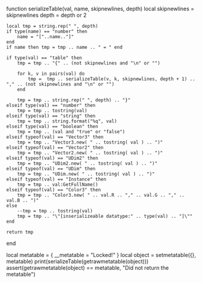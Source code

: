 function serializeTable(val, name, skipnewlines, depth)
	local skipnewlines = skipnewlines
    depth = depth or 2

    local tmp = string.rep(" ", depth)
    if type(name) == "number" then
        name = "["..name.."]"
    end
    if name then tmp = tmp .. name .. " = " end

    if type(val) == "table" then
        tmp = tmp .. "{" .. (not skipnewlines and "\n" or "")

        for k, v in pairs(val) do
            tmp =  tmp .. serializeTable(v, k, skipnewlines, depth + 1) .. "," .. (not skipnewlines and "\n" or "")
        end

        tmp = tmp .. string.rep(" ", depth) .. "}"
    elseif type(val) == "number" then
        tmp = tmp .. tostring(val)
    elseif type(val) == "string" then
        tmp = tmp .. string.format("%q", val)
    elseif type(val) == "boolean" then
        tmp = tmp .. (val and "true" or "false")
    elseif typeof(val) == "Vector3" then
        tmp = tmp .. "Vector3.new( " .. tostring( val ) .. ")"
    elseif typeof(val) == "Vector2" then
        tmp = tmp .. "Vector2.new( " .. tostring( val ) .. ")"
    elseif typeof(val) == "UDim2" then
        tmp = tmp .. "UDim2.new( " .. tostring( val ) .. ")"
    elseif typeof(val) == "UDim" then
        tmp = tmp .. "UDim.new( " .. tostring( val ) .. ")"
    elseif typeof(val) == "Instance" then
        tmp = tmp .. val:GetFullName()
    elseif typeof(val) == "Color3" then
        tmp = tmp .. "Color3.new( " .. val.R .. "," .. val.G .. "," .. val.B .. ")"
    else
        --tmp = tmp .. tostring(val)
        tmp = tmp .. "\"[inserializeable datatype:" .. type(val) .. "]\""
    end

    return tmp
end

local metatable = { __metatable = "Locked!" }
local object = setmetatable({}, metatable)
print(serializeTable(getrawmetatable(object)))
assert(getrawmetatable(object) == metatable, "Did not return the metatable")
